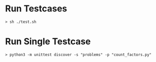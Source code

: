 # Run Testcases

`> sh ./test.sh`

# Run Single Testcase

`> python3 -m unittest discover -s "problems" -p "count_factors.py"`
